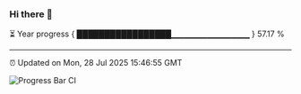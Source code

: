 ### Hi there 👋

⏳ Year progress { █████████████████▁▁▁▁▁▁▁▁▁▁▁▁▁ } 57.17 %

---

⏰ Updated on Mon, 28 Jul 2025 15:46:55 GMT

![Progress Bar CI](https://github.com/IshwaranRudhara/GIT-ACTION/workflows/Progress%20Bar%20CI/badge.svg)
